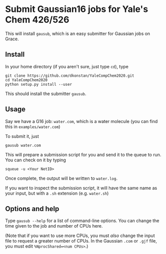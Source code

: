 # Submit Gaussian16 jobs for Yale's Chem 426/526

This will install `gausub`, which is an easy submitter for Gaussian jobs on Grace.

## Install

In your home directory (if you aren't sure, just type `cd`), type 

```
git clone https://github.com/dkonstan/YaleCompChem2020.git
cd YaleCompChem2020
python setup.py install --user
``` 

This should install the submitter `gausub`.

## Usage

Say we have a G16 job: `water.com`, which is a water molecule (you can find this in `examples/water.com`)

To submit it, just

```
gausub water.com
```

This will prepare a submission script for you and send it to the queue to run. You can check on it by typing 

```
squeue -u <Your NetID>
```

Once complete, the output will be written to `water.log`.

If you want to inspect the submission script, it will have the same name as your input, but with a `.sh` extension (e.g. `water.sh`)

## Options and help

Type `gausub --help` for a list of command-line options. You can change the time given to the job and number of CPUs here. 

(Note that if you want to use more CPUs, you must *also* change the input file to request a greater number of CPUs. In the Gaussian `.com` or `.gjf` file, you must edit `%NprocShared=<num CPUs>`.)


